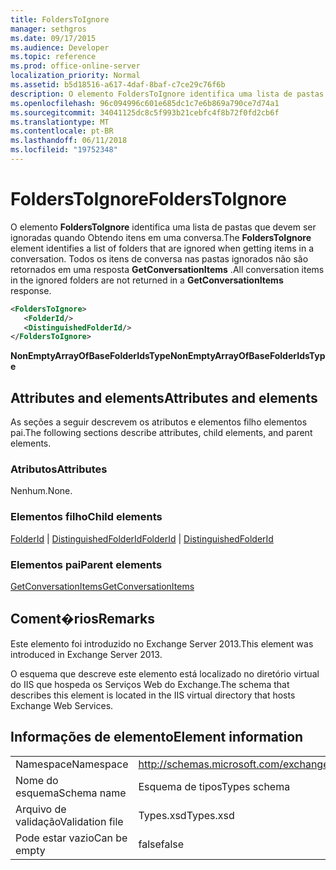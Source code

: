 ```yaml
---
title: FoldersToIgnore
manager: sethgros
ms.date: 09/17/2015
ms.audience: Developer
ms.topic: reference
ms.prod: office-online-server
localization_priority: Normal
ms.assetid: b5d18516-a617-4daf-8baf-c7ce29c76f6b
description: O elemento FoldersToIgnore identifica uma lista de pastas que devem ser ignoradas quando Obtendo itens em uma conversa. Todos os itens de conversa nas pastas ignorados não são retornados em uma resposta GetConversationItems.
ms.openlocfilehash: 96c094996c601e685dc1c7e6b869a790ce7d74a1
ms.sourcegitcommit: 34041125dc8c5f993b21cebfc4f8b72f0fd2cb6f
ms.translationtype: MT
ms.contentlocale: pt-BR
ms.lasthandoff: 06/11/2018
ms.locfileid: "19752348"
---
```

# <a name="folderstoignore"></a><span data-ttu-id="d5610-104">FoldersToIgnore</span><span class="sxs-lookup"><span data-stu-id="d5610-104">FoldersToIgnore</span></span>

<span data-ttu-id="d5610-105">O elemento **FoldersToIgnore** identifica uma lista de pastas que devem ser ignoradas quando Obtendo itens em uma conversa.</span><span class="sxs-lookup"><span data-stu-id="d5610-105">The **FoldersToIgnore** element identifies a list of folders that are ignored when getting items in a conversation.</span></span> <span data-ttu-id="d5610-106">Todos os itens de conversa nas pastas ignorados não são retornados em uma resposta **GetConversationItems** .</span><span class="sxs-lookup"><span data-stu-id="d5610-106">All conversation items in the ignored folders are not returned in a **GetConversationItems** response.</span></span> 
  
```XML
<FoldersToIgnore>
   <FolderId/>
   <DistinguishedFolderId/>
</FoldersToIgnore>
```

 <span data-ttu-id="d5610-107">**NonEmptyArrayOfBaseFolderIdsType**</span><span class="sxs-lookup"><span data-stu-id="d5610-107">**NonEmptyArrayOfBaseFolderIdsType**</span></span>
## <a name="attributes-and-elements"></a><span data-ttu-id="d5610-108">Attributes and elements</span><span class="sxs-lookup"><span data-stu-id="d5610-108">Attributes and elements</span></span>

<span data-ttu-id="d5610-109">As seções a seguir descrevem os atributos e elementos filho elementos pai.</span><span class="sxs-lookup"><span data-stu-id="d5610-109">The following sections describe attributes, child elements, and parent elements.</span></span>
  
### <a name="attributes"></a><span data-ttu-id="d5610-110">Atributos</span><span class="sxs-lookup"><span data-stu-id="d5610-110">Attributes</span></span>

<span data-ttu-id="d5610-111">Nenhum.</span><span class="sxs-lookup"><span data-stu-id="d5610-111">None.</span></span>
  
### <a name="child-elements"></a><span data-ttu-id="d5610-112">Elementos filho</span><span class="sxs-lookup"><span data-stu-id="d5610-112">Child elements</span></span>

<span data-ttu-id="d5610-113">[FolderId](folderid.md) | [DistinguishedFolderId](distinguishedfolderid.md)</span><span class="sxs-lookup"><span data-stu-id="d5610-113">[FolderId](folderid.md) | [DistinguishedFolderId](distinguishedfolderid.md)</span></span>
  
### <a name="parent-elements"></a><span data-ttu-id="d5610-114">Elementos pai</span><span class="sxs-lookup"><span data-stu-id="d5610-114">Parent elements</span></span>

[<span data-ttu-id="d5610-115">GetConversationItems</span><span class="sxs-lookup"><span data-stu-id="d5610-115">GetConversationItems</span></span>](getconversationitems.md)
  
## <a name="remarks"></a><span data-ttu-id="d5610-116">Coment�rios</span><span class="sxs-lookup"><span data-stu-id="d5610-116">Remarks</span></span>

<span data-ttu-id="d5610-117">Este elemento foi introduzido no Exchange Server 2013.</span><span class="sxs-lookup"><span data-stu-id="d5610-117">This element was introduced in Exchange Server 2013.</span></span>
  
<span data-ttu-id="d5610-118">O esquema que descreve este elemento está localizado no diretório virtual do IIS que hospeda os Serviços Web do Exchange.</span><span class="sxs-lookup"><span data-stu-id="d5610-118">The schema that describes this element is located in the IIS virtual directory that hosts Exchange Web Services.</span></span>
  
## <a name="element-information"></a><span data-ttu-id="d5610-119">Informações de elemento</span><span class="sxs-lookup"><span data-stu-id="d5610-119">Element information</span></span>

|||
|:-----|:-----|
|<span data-ttu-id="d5610-120">Namespace</span><span class="sxs-lookup"><span data-stu-id="d5610-120">Namespace</span></span>  <br/> |http://schemas.microsoft.com/exchange/services/2006/types  <br/> |
|<span data-ttu-id="d5610-121">Nome do esquema</span><span class="sxs-lookup"><span data-stu-id="d5610-121">Schema name</span></span>  <br/> |<span data-ttu-id="d5610-122">Esquema de tipos</span><span class="sxs-lookup"><span data-stu-id="d5610-122">Types schema</span></span>  <br/> |
|<span data-ttu-id="d5610-123">Arquivo de validação</span><span class="sxs-lookup"><span data-stu-id="d5610-123">Validation file</span></span>  <br/> |<span data-ttu-id="d5610-124">Types.xsd</span><span class="sxs-lookup"><span data-stu-id="d5610-124">Types.xsd</span></span>  <br/> |
|<span data-ttu-id="d5610-125">Pode estar vazio</span><span class="sxs-lookup"><span data-stu-id="d5610-125">Can be empty</span></span>  <br/> |<span data-ttu-id="d5610-126">false</span><span class="sxs-lookup"><span data-stu-id="d5610-126">false</span></span>  <br/> |
   

